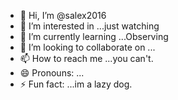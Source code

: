 - 👋 Hi, I’m @salex2016
- 👀 I’m interested in ...just watching 
- 🌱 I’m currently learning ...Observing
- 💞️ I’m looking to collaborate on ...
- 📫 How to reach me ...you can't.
- 😄 Pronouns: ...
- ⚡ Fun fact: ...im a lazy dog.

<!---
salex2016/salex2016 is a ✨ special ✨ repository because its `README.md` (this file) appears on your GitHub profile.
You can click the Preview link to take a look at your changes.
--->
